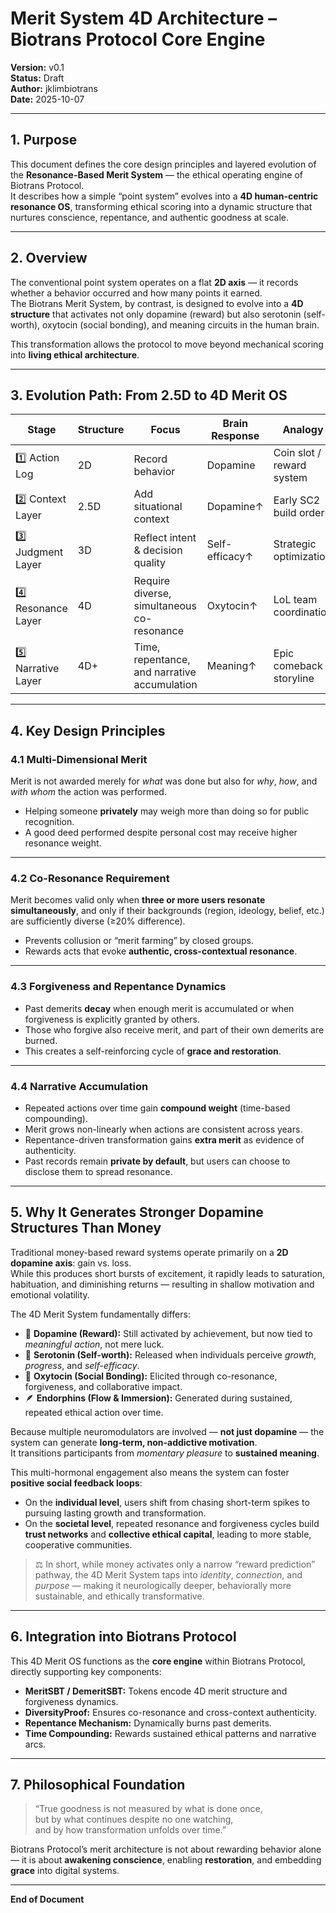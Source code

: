 # Merit System 4D Architecture – Biotrans Protocol Core Engine

**Version:** v0.1  
**Status:** Draft  
**Author:** jklimbiotrans  
**Date:** 2025-10-07  

---

## 1. Purpose

This document defines the core design principles and layered evolution of the **Resonance-Based Merit System** — the ethical operating engine of Biotrans Protocol.  
It describes how a simple “point system” evolves into a **4D human-centric resonance OS**, transforming ethical scoring into a dynamic structure that nurtures conscience, repentance, and authentic goodness at scale.

---

## 2. Overview

The conventional point system operates on a flat **2D axis** — it records whether a behavior occurred and how many points it earned.  
The Biotrans Merit System, by contrast, is designed to evolve into a **4D structure** that activates not only dopamine (reward) but also serotonin (self-worth), oxytocin (social bonding), and meaning circuits in the human brain.

This transformation allows the protocol to move beyond mechanical scoring into **living ethical architecture**.

---

## 3. Evolution Path: From 2.5D to 4D Merit OS

| Stage | Structure | Focus | Brain Response | Analogy |
|-------|-----------|--------|------------------|----------|
| 1️⃣ Action Log | 2D | Record behavior | Dopamine | Coin slot / reward system |
| 2️⃣ Context Layer | 2.5D | Add situational context | Dopamine↑ | Early SC2 build order |
| 3️⃣ Judgment Layer | 3D | Reflect intent & decision quality | Self-efficacy↑ | Strategic optimization |
| 4️⃣ Resonance Layer | 4D | Require diverse, simultaneous co-resonance | Oxytocin↑ | LoL team coordination |
| 5️⃣ Narrative Layer | 4D+ | Time, repentance, and narrative accumulation | Meaning↑ | Epic comeback storyline |

---

## 4. Key Design Principles

### 4.1 Multi-Dimensional Merit  
Merit is not awarded merely for *what* was done but also for *why*, *how*, and *with whom* the action was performed.

- Helping someone **privately** may weigh more than doing so for public recognition.  
- A good deed performed despite personal cost may receive higher resonance weight.

---

### 4.2 Co-Resonance Requirement  
Merit becomes valid only when **three or more users resonate simultaneously**, and only if their backgrounds (region, ideology, belief, etc.) are sufficiently diverse (≥20% difference).

- Prevents collusion or “merit farming” by closed groups.  
- Rewards acts that evoke **authentic, cross-contextual resonance**.

---

### 4.3 Forgiveness and Repentance Dynamics  
- Past demerits **decay** when enough merit is accumulated or when forgiveness is explicitly granted by others.  
- Those who forgive also receive merit, and part of their own demerits are burned.  
- This creates a self-reinforcing cycle of **grace and restoration**.

---

### 4.4 Narrative Accumulation  
- Repeated actions over time gain **compound weight** (time-based compounding).  
- Merit grows non-linearly when actions are consistent across years.  
- Repentance-driven transformation gains **extra merit** as evidence of authenticity.  
- Past records remain **private by default**, but users can choose to disclose them to spread resonance.

---

## 5. Why It Generates Stronger Dopamine Structures Than Money

Traditional money-based reward systems operate primarily on a **2D dopamine axis**: gain vs. loss.  
While this produces short bursts of excitement, it rapidly leads to saturation, habituation, and diminishing returns — resulting in shallow motivation and emotional volatility.

The 4D Merit System fundamentally differs:

- 🧠 **Dopamine (Reward):** Still activated by achievement, but now tied to *meaningful action*, not mere luck.  
- 💪 **Serotonin (Self-worth):** Released when individuals perceive *growth*, *progress*, and *self-efficacy*.  
- 🤝 **Oxytocin (Social Bonding):** Elicited through co-resonance, forgiveness, and collaborative impact.  
- 🪶 **Endorphins (Flow & Immersion):** Generated during sustained, repeated ethical action over time.

Because multiple neuromodulators are involved — **not just dopamine** — the system can generate **long-term, non-addictive motivation**.  
It transitions participants from *momentary pleasure* to **sustained meaning**.

This multi-hormonal engagement also means the system can foster **positive social feedback loops**:

- On the **individual level**, users shift from chasing short-term spikes to pursuing lasting growth and transformation.  
- On the **societal level**, repeated resonance and forgiveness cycles build **trust networks** and **collective ethical capital**, leading to more stable, cooperative communities.

> ⚖️ In short, while money activates only a narrow “reward prediction” pathway, the 4D Merit System taps into *identity*, *connection*, and *purpose* — making it neurologically deeper, behaviorally more sustainable, and ethically transformative.

---

## 6. Integration into Biotrans Protocol

This 4D Merit OS functions as the **core engine** within Biotrans Protocol, directly supporting key components:

- **MeritSBT / DemeritSBT:** Tokens encode 4D merit structure and forgiveness dynamics.  
- **DiversityProof:** Ensures co-resonance and cross-context authenticity.  
- **Repentance Mechanism:** Dynamically burns past demerits.  
- **Time Compounding:** Rewards sustained ethical patterns and narrative arcs.

---

## 7. Philosophical Foundation

> “True goodness is not measured by what is done once,  
> but by what continues despite no one watching,  
> and by how transformation unfolds over time.”

Biotrans Protocol’s merit architecture is not about rewarding behavior alone — it is about **awakening conscience**, enabling **restoration**, and embedding **grace** into digital systems.

---

**End of Document**
